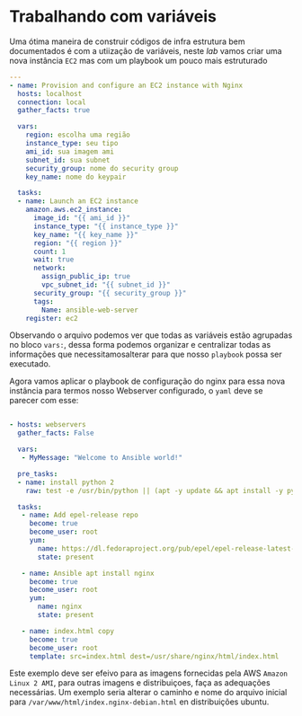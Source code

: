 Trabalhando com variáveis
==========================================================================================================================================

Uma ótima maneira de construir códigos de infra estrutura bem documentados é com a utiização de variáveis, neste _lab_ vamos criar uma nova instância `EC2` mas com um playbook um pouco mais estruturado

```yaml
---
- name: Provision and configure an EC2 instance with Nginx
  hosts: localhost
  connection: local
  gather_facts: true

  vars:
    region: escolha uma região
    instance_type: seu tipo 
    ami_id: sua imagem ami
    subnet_id: sua subnet
    security_group: nome do security group
    key_name: nome do keypair

  tasks:
  - name: Launch an EC2 instance
    amazon.aws.ec2_instance:
      image_id: "{{ ami_id }}"
      instance_type: "{{ instance_type }}"
      key_name: "{{ key_name }}"
      region: "{{ region }}"
      count: 1
      wait: true
      network:
        assign_public_ip: true
        vpc_subnet_id: "{{ subnet_id }}"
      security_group: "{{ security_group }}"
      tags:
        Name: ansible-web-server
    register: ec2


```

Observando o arquivo podemos ver que todas as variáveis estão agrupadas no bloco `vars:`, dessa forma podemos organizar e centralizar todas as informações que necessitamosalterar para que nosso `playbook` possa ser executado.


Agora vamos aplicar o playbook de configuração do nginx para essa nova instância para termos nosso Webserver configurado, o `yaml` deve se parecer com esse:

```yaml

- hosts: webservers
  gather_facts: False

  vars:
   - MyMessage: "Welcome to Ansible world!"

  pre_tasks:
  - name: install python 2
    raw: test -e /usr/bin/python || (apt -y update && apt install -y python-minimal)

  tasks:
   - name: Add epel-release repo
     become: true
     become_user: root
     yum:
       name: https://dl.fedoraproject.org/pub/epel/epel-release-latest-7.noarch.rpm
       state: present

   - name: Ansible apt install nginx
     become: true
     become_user: root
     yum:
       name: nginx
       state: present

   - name: index.html copy
     become: true
     become_user: root
     template: src=index.html dest=/usr/share/nginx/html/index.html

```

Este exemplo deve ser efeivo para as imagens fornecidas pela AWS `Amazon Linux 2 AMI`, para outras imagens e distribuiçoes, faça as adequações necessárias. Um exemplo seria alterar o caminho e nome do arquivo inicial para `/var/www/html/index.nginx-debian.html` en distribuições ubuntu.